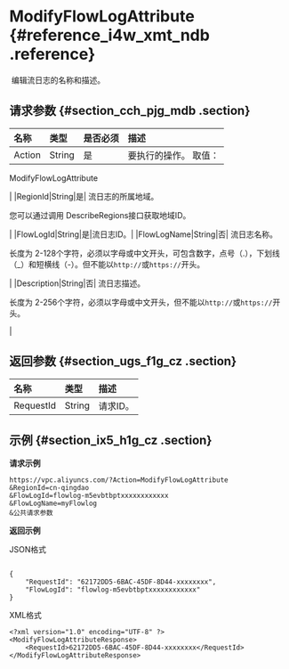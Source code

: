 # ModifyFlowLogAttribute {#reference_i4w_xmt_ndb .reference}

 编辑流日志的名称和描述。

## 请求参数 {#section_cch_pjg_mdb .section}

|名称|类型|是否必须|描述|
|:-|:-|:---|:-|
|Action|String|是| 要执行的操作。 取值：

 ModifyFlowLogAttribute

 |
|RegionId|String|是| 流日志的所属地域。

 您可以通过调用 DescribeRegions接口获取地域ID。

 |
|FlowLogId|String|是|流日志ID。|
|FlowLogName|String|否| 流日志名称。

 长度为 2-128个字符，必须以字母或中文开头，可包含数字，点号（.），下划线（\_）和短横线（-）。但不能以`http://`或`https://`开头。

 |
|Description|String|否| 流日志描述。

 长度为 2-256个字符，必须以字母或中文开头，但不能以`http://`或`https://`开头。

 |

## 返回参数 {#section_ugs_f1g_cz .section}

|名称|类型|描述|
|:-|:-|:-|
|RequestId|String|请求ID。|

## 示例 {#section_ix5_h1g_cz .section}

**请求示例**

``` {#createVPCpub}
https://vpc.aliyuncs.com/?Action=ModifyFlowLogAttribute
&RegionId=cn-qingdao
&FlowLogId=flowlog-m5evbtbptxxxxxxxxxxxx
&FlowLogName=myFlowlog
&公共请求参数
```

**返回示例**

JSON格式

```

{
    "RequestId": "62172DD5-6BAC-45DF-8D44-xxxxxxxx",
    "FlowLogId": "flowlog-m5evbtbptxxxxxxxxxxxx"
}
```

XML格式

```
<?xml version="1.0" encoding="UTF-8" ?>
<ModifyFlowLogAttributeResponse>
    <RequestId>62172DD5-6BAC-45DF-8D44-xxxxxxxx</RequestId>
</ModifyFlowLogAttributeResponse>

```

